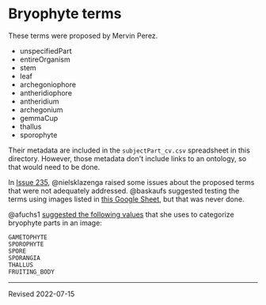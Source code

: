 # Bryophyte terms

These terms were proposed by Mervin Perez.

<ul>
<li>unspecifiedPart</li>
<li>entireOrganism</li>
<li>stem</li>
<li>leaf</li>
<li>archegoniophore</li>
<li>antheridiophore</li>
<li>antheridium</li>
<li>archegonium</li>
<li>gemmaCup</li>
<li>thallus</li>
<li>sporophyte</li>
</ul>

Their metadata are included in the `subjectPart_cv.csv` spreadsheet in this directory. However, those metadata don't include links to an ontology, so that would need to be done.

In [Issue 235](https://github.com/tdwg/ac/issues/235), @nielsklazenga raised some issues about the proposed terms that were not adequately addressed. @baskaufs suggested testing the terms using images listed in [this Google Sheet](https://docs.google.com/spreadsheets/d/1onX9qnwfcSWM5rxt2b-8A7oLx2xBPG09QPZUzyKJCso/edit?usp=sharing), but that was never done.

@afuchs1 [suggested the following values](https://github.com/tdwg/ac/issues/235#issuecomment-1135260745) that she uses to categorize bryophyte parts in an image:

```
GAMETOPHYTE
SPOROPHYTE
SPORE
SPORANGIA
THALLUS
FRUITING_BODY
```


---
Revised 2022-07-15
